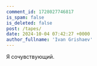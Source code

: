 ```yaml
---
comment_id: 1728027746817
is_spam: false
is_deleted: false
post: /tapes/
date: 2024-10-04 07:42:27 +0000
author_fullname: 'Ivan Grishaev'
---
```


Я сочувствующий.

